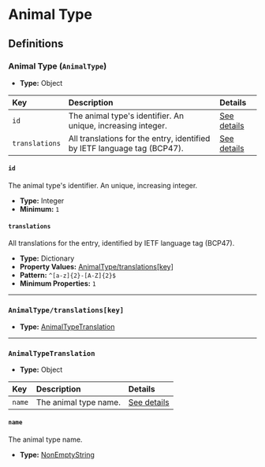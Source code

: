 # Animal Type

## Definitions

### <a name="AnimalType"></a> Animal Type (`AnimalType`)

- **Type:** Object

Key | Description | Details
:-- | :-- | :--
`id` | The animal type's identifier. An unique, increasing integer. | <a href="#AnimalType/id">See details</a>
`translations` | All translations for the entry, identified by IETF language tag (BCP47). | <a href="#AnimalType/translations">See details</a>

#### <a name="AnimalType/id"></a> `id`

The animal type's identifier. An unique, increasing integer.

- **Type:** Integer
- **Minimum:** `1`

#### <a name="AnimalType/translations"></a> `translations`

All translations for the entry, identified by IETF language tag (BCP47).

- **Type:** Dictionary
- **Property Values:** <a href="#AnimalType/translations[key]">AnimalType/translations[key]</a>
- **Pattern:** `^[a-z]{2}-[A-Z]{2}$`
- **Minimum Properties:** `1`

---

### <a name="AnimalType/translations[key]"></a> `AnimalType/translations[key]`

- **Type:** <a href="#AnimalTypeTranslation">AnimalTypeTranslation</a>

---

### <a name="AnimalTypeTranslation"></a> `AnimalTypeTranslation`

- **Type:** Object

Key | Description | Details
:-- | :-- | :--
`name` | The animal type name. | <a href="#AnimalTypeTranslation/name">See details</a>

#### <a name="AnimalTypeTranslation/name"></a> `name`

The animal type name.

- **Type:** <a href="./_NonEmptyString.md#NonEmptyString">NonEmptyString</a>
